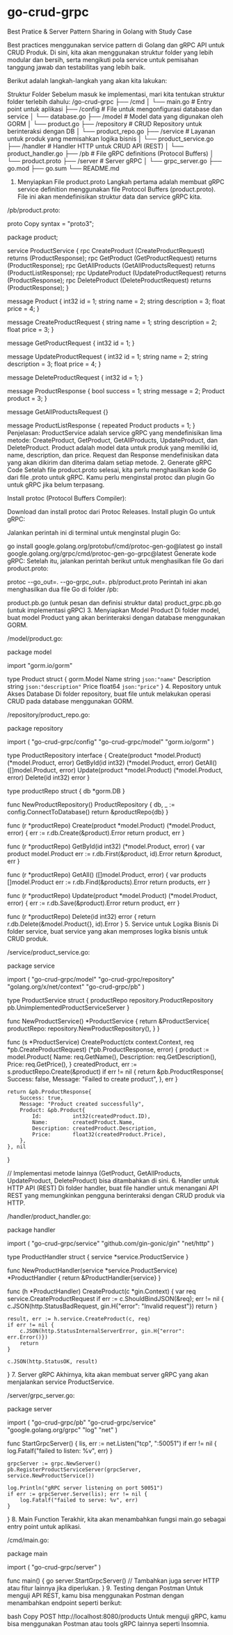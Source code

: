 # go-crud-grpc
 Best Pratice & Server Pattern Sharing in Golang with Study Case


 Best practices menggunakan service pattern di Golang dan gRPC API untuk CRUD Produk. Di sini, kita akan menggunakan struktur folder yang lebih modular dan bersih, serta mengikuti pola service untuk pemisahan tanggung jawab dan testabilitas yang lebih baik.

Berikut adalah langkah-langkah yang akan kita lakukan:

Struktur Folder
Sebelum masuk ke implementasi, mari kita tentukan struktur folder terlebih dahulu:
/go-crud-grpc
├── /cmd
│   └── main.go               # Entry point untuk aplikasi
├── /config                   # File untuk mengonfigurasi database dan service
│   └── database.go
├── /model                    # Model data yang digunakan oleh GORM
│   └── product.go
├── /repository               # CRUD Repository untuk berinteraksi dengan DB
│   └── product_repo.go
├── /service                  # Layanan untuk produk yang memisahkan logika bisnis
│   └── product_service.go
├── /handler                  # Handler HTTP untuk CRUD API (REST)
│   └── product_handler.go
├── /pb                       # File gRPC definitions (Protocol Buffers)
│   └── product.proto
├── /server                   # Server gRPC
│   └── grpc_server.go
├── go.mod
├── go.sum
└── README.md
1. Menyiapkan File product.proto
Langkah pertama adalah membuat gRPC service definition menggunakan file Protocol Buffers (product.proto). File ini akan mendefinisikan struktur data dan service gRPC kita.

/pb/product.proto:

proto
Copy
syntax = "proto3";

package product;

service ProductService {
    rpc CreateProduct (CreateProductRequest) returns (ProductResponse);
    rpc GetProduct (GetProductRequest) returns (ProductResponse);
    rpc GetAllProducts (GetAllProductsRequest) returns (ProductListResponse);
    rpc UpdateProduct (UpdateProductRequest) returns (ProductResponse);
    rpc DeleteProduct (DeleteProductRequest) returns (ProductResponse);
}

message Product {
    int32 id = 1;
    string name = 2;
    string description = 3;
    float price = 4;
}

message CreateProductRequest {
    string name = 1;
    string description = 2;
    float price = 3;
}

message GetProductRequest {
    int32 id = 1;
}

message UpdateProductRequest {
    int32 id = 1;
    string name = 2;
    string description = 3;
    float price = 4;
}

message DeleteProductRequest {
    int32 id = 1;
}

message ProductResponse {
    bool success = 1;
    string message = 2;
    Product product = 3;
}

message GetAllProductsRequest {}

message ProductListResponse {
    repeated Product products = 1;
}
Penjelasan:
ProductService adalah service gRPC yang mendefinisikan lima metode: CreateProduct, GetProduct, GetAllProducts, UpdateProduct, dan DeleteProduct.
Product adalah model data untuk produk yang memiliki id, name, description, dan price.
Request dan Response mendefinisikan data yang akan dikirim dan diterima dalam setiap metode.
2. Generate gRPC Code
Setelah file product.proto selesai, kita perlu menghasilkan kode Go dari file .proto untuk gRPC. Kamu perlu menginstal protoc dan plugin Go untuk gRPC jika belum terpasang.

Install protoc (Protocol Buffers Compiler):

Download dan install protoc dari Protoc Releases.
Install plugin Go untuk gRPC:

Jalankan perintah ini di terminal untuk menginstal plugin Go:

go install google.golang.org/protobuf/cmd/protoc-gen-go@latest
go install google.golang.org/grpc/cmd/protoc-gen-go-grpc@latest
Generate kode gRPC: Setelah itu, jalankan perintah berikut untuk menghasilkan file Go dari product.proto:

protoc --go_out=. --go-grpc_out=. pb/product.proto
Perintah ini akan menghasilkan dua file Go di folder /pb:

product.pb.go (untuk pesan dan definisi struktur data)
product_grpc.pb.go (untuk implementasi gRPC)
3. Menyiapkan Model Product
Di folder model, buat model Product yang akan berinteraksi dengan database menggunakan GORM.

/model/product.go:

package model

import "gorm.io/gorm"

type Product struct {
	gorm.Model
	Name        string  `json:"name"`
	Description string  `json:"description"`
	Price       float64 `json:"price"`
}
4. Repository untuk Akses Database
Di folder repository, buat file untuk melakukan operasi CRUD pada database menggunakan GORM.

/repository/product_repo.go:


package repository

import (
	"go-crud-grpc/config"
	"go-crud-grpc/model"
	"gorm.io/gorm"
)

type ProductRepository interface {
	Create(product *model.Product) (*model.Product, error)
	GetById(id int32) (*model.Product, error)
	GetAll() ([]model.Product, error)
	Update(product *model.Product) (*model.Product, error)
	Delete(id int32) error
}

type productRepo struct {
	db *gorm.DB
}

func NewProductRepository() ProductRepository {
	db, _ := config.ConnectToDatabase()
	return &productRepo{db}
}

func (r *productRepo) Create(product *model.Product) (*model.Product, error) {
	err := r.db.Create(&product).Error
	return product, err
}

func (r *productRepo) GetById(id int32) (*model.Product, error) {
	var product model.Product
	err := r.db.First(&product, id).Error
	return &product, err
}

func (r *productRepo) GetAll() ([]model.Product, error) {
	var products []model.Product
	err := r.db.Find(&products).Error
	return products, err
}

func (r *productRepo) Update(product *model.Product) (*model.Product, error) {
	err := r.db.Save(&product).Error
	return product, err
}

func (r *productRepo) Delete(id int32) error {
	return r.db.Delete(&model.Product{}, id).Error
}
5. Service untuk Logika Bisnis
Di folder service, buat service yang akan memproses logika bisnis untuk CRUD produk.

/service/product_service.go:


package service

import (
	"go-crud-grpc/model"
	"go-crud-grpc/repository"
	"golang.org/x/net/context"
	"go-crud-grpc/pb"
)

type ProductService struct {
	productRepo repository.ProductRepository
	pb.UnimplementedProductServiceServer
}

func NewProductService() *ProductService {
	return &ProductService{
		productRepo: repository.NewProductRepository(),
	}
}

func (s *ProductService) CreateProduct(ctx context.Context, req *pb.CreateProductRequest) (*pb.ProductResponse, error) {
	product := model.Product{
		Name:        req.GetName(),
		Description: req.GetDescription(),
		Price:       req.GetPrice(),
	}
	createdProduct, err := s.productRepo.Create(&product)
	if err != nil {
		return &pb.ProductResponse{
			Success: false,
			Message: "Failed to create product",
		}, err
	}

	return &pb.ProductResponse{
		Success: true,
		Message: "Product created successfully",
		Product: &pb.Product{
			Id:          int32(createdProduct.ID),
			Name:        createdProduct.Name,
			Description: createdProduct.Description,
			Price:       float32(createdProduct.Price),
		},
	}, nil
}

// Implementasi metode lainnya (GetProduct, GetAllProducts, UpdateProduct, DeleteProduct) bisa ditambahkan di sini.
6. Handler untuk HTTP API (REST)
Di folder handler, buat file handler untuk menangani API REST yang memungkinkan pengguna berinteraksi dengan CRUD produk via HTTP.

/handler/product_handler.go:


package handler

import (
	"go-crud-grpc/service"
	"github.com/gin-gonic/gin"
	"net/http"
)

type ProductHandler struct {
	service *service.ProductService
}

func NewProductHandler(service *service.ProductService) *ProductHandler {
	return &ProductHandler{service}
}

func (h *ProductHandler) CreateProduct(c *gin.Context) {
	var req service.CreateProductRequest
	if err := c.ShouldBindJSON(&req); err != nil {
		c.JSON(http.StatusBadRequest, gin.H{"error": "Invalid request"})
		return
	}

	result, err := h.service.CreateProduct(c, req)
	if err != nil {
		c.JSON(http.StatusInternalServerError, gin.H{"error": err.Error()})
		return
	}

	c.JSON(http.StatusOK, result)
}
7. Server gRPC
Akhirnya, kita akan membuat server gRPC yang akan menjalankan service ProductService.

/server/grpc_server.go:


package server

import (
	"go-crud-grpc/pb"
	"go-crud-grpc/service"
	"google.golang.org/grpc"
	"log"
	"net"
)

func StartGrpcServer() {
	lis, err := net.Listen("tcp", ":50051")
	if err != nil {
		log.Fatalf("failed to listen: %v", err)
	}

	grpcServer := grpc.NewServer()
	pb.RegisterProductServiceServer(grpcServer, service.NewProductService())

	log.Println("gRPC server listening on port 50051")
	if err := grpcServer.Serve(lis); err != nil {
		log.Fatalf("failed to serve: %v", err)
	}
}
8. Main Function
Terakhir, kita akan menambahkan fungsi main.go sebagai entry point untuk aplikasi.

/cmd/main.go:


package main

import (
	"go-crud-grpc/server"
)

func main() {
	go server.StartGrpcServer()
	// Tambahkan juga server HTTP atau fitur lainnya jika diperlukan.
}
9. Testing dengan Postman
Untuk menguji API REST, kamu bisa menggunakan Postman dengan menambahkan endpoint seperti berikut:

bash
Copy
POST http://localhost:8080/products
Untuk menguji gRPC, kamu bisa menggunakan Postman atau tools gRPC lainnya seperti Insomnia.


